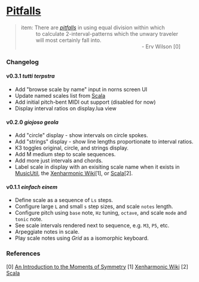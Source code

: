# [Pitfalls](https://llllllll.co/t/pitfalls/37795)

>  item: There are [_pitfalls_](https://llllllll.co/t/pitfalls/37795) in using equal division within which
<br/>&nbsp;&nbsp;&nbsp;&nbsp;&nbsp;&nbsp;&nbsp;&nbsp;&nbsp;
> to calculate 2-interval-patterns which the unwary traveler
<br/>&nbsp;&nbsp;&nbsp;&nbsp;&nbsp;&nbsp;&nbsp;&nbsp;&nbsp;
> will most certainly fall into.
<br/>&nbsp;&nbsp;&nbsp;&nbsp;&nbsp;&nbsp;&nbsp;&nbsp;&nbsp;&nbsp;&nbsp;&nbsp;&nbsp;&nbsp;&nbsp;&nbsp;&nbsp;&nbsp;&nbsp;&nbsp;&nbsp;&nbsp;&nbsp;&nbsp;&nbsp;&nbsp;&nbsp;&nbsp;&nbsp;&nbsp;&nbsp;&nbsp;&nbsp;&nbsp;&nbsp;&nbsp;&nbsp;&nbsp;&nbsp;&nbsp;&nbsp;&nbsp;&nbsp;&nbsp;&nbsp;&nbsp;&nbsp;&nbsp;&nbsp;&nbsp;&nbsp;&nbsp;&nbsp;&nbsp;&nbsp;&nbsp;&nbsp;&nbsp;&nbsp;&nbsp;&nbsp;&nbsp;&nbsp;&nbsp;&nbsp;&nbsp;&nbsp;&nbsp;&nbsp;&nbsp;&nbsp;&nbsp;&nbsp;&nbsp;&nbsp;&nbsp;&nbsp;&nbsp;&nbsp;&nbsp;&nbsp;
>                                                  - Erv Wilson [0]

### Changelog

#### v0.3.1 _tutti terpstra_

* Add "browse scale by name" input in norns screen UI
* Update named scales list from [Scala](http://www.huygens-fokker.org/docs/modename.html)
* Add initial pitch-bent MIDI out support (disabled for now)
* Display interval ratios on display.lua view

#### v0.2.0 _giojoso geola_

* Add "circle" display - show intervals on circle spokes.
* Add "strings" display - show line lengths proportionate to interval ratios.
* K3 toggles original, circle, and strings display.
* Add M medium step to scale sequences.
* Add more just intervals and chords.
* Label scale in display with an exisiting scale name when it exists in
  [MusicUtil](https://monome.org/docs/norns/api/modules/MusicUtil.html),
  the [Xenharmonic Wiki](https://en.xen.wiki/w/Main_Page)[1], or
  [Scala](http://www.huygens-fokker.org/docs/modename.html)[2].

#### v0.1.1 _einfach einem_

* Define scale as a sequence of `Ls` steps.
* Configure large `L` and small `s` step sizes, and scale `notes` length.
* Configure pitch using `base` note, `Hz` tuning, `octave`, and scale `mode` and `tonic` note.
* See scale intervals rendered next to sequence, e.g. `M3`, `P5`, etc.
* Arpeggiate notes in scale.
* Play scale notes using _Grid_ as a isomorphic keyboard.

### References

[0] [An Introduction to the Moments of Symmetry](http://anaphoria.com/wilsonintroMOS.html)
[1] [Xenharmonic Wiki](https://en.xen.wiki/w/Main_Page)
[2] [Scala](http://www.huygens-fokker.org/docs/modename.html)
